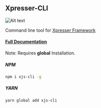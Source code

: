 ## Xpresser-CLI

![Alt text](https://cdn.jsdelivr.net/npm/xpresser/xpresser-logo-black.png "Xpresser Logo")

Command line tool for [Xpresser Framework](https://www.npmjs.com/package/xpresser)

#### [Full Documentation](https://xpresserjs.com/xjs-cli.html)

Note: Requires **global** Installation.

##### NPM
```sh
npm i xjs-cli -g
```
##### YARN
```sh
yarn global add xjs-cli
```
